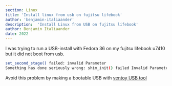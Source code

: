 ```yaml
---
section: Linux
title: 'Install linux from usb on fujitsu lifebook'
author: 'benjamin-italiaander'
description:  'Install Linux from USB on fujitsu lifebook'
author: Benjamin Italiaander
date: 2022
---
```



I was trying to run a USB-install with Fedora 36 on my fujitsu lifebook u7410 but it did not boot from usb.

```bash
set_second_stage() failed: invalid Parameter
Something has done seriously wrong: shim_init() failed Invalid Parameter
```


Avoid this problem by making a bootable USB with [ventoy USB tool](https://www.ventoy.net/en/index.html)


